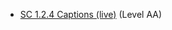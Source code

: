 - [SC 1.2.4 Captions (live)](https://www.w3.org/WAI/WCAG21/Understanding/captions-live.html) (Level AA)